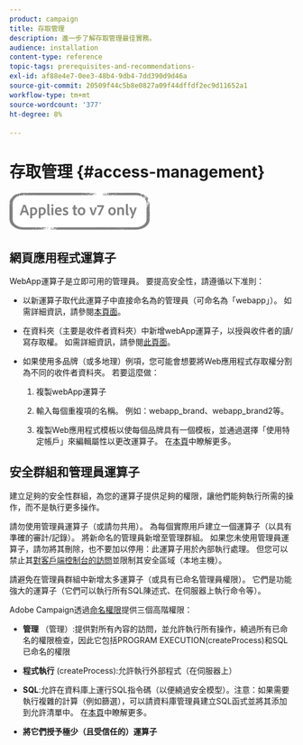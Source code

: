 ```yaml
---
product: campaign
title: 存取管理
description: 進一步了解存取管理最佳實務。
audience: installation
content-type: reference
topic-tags: prerequisites-and-recommendations-
exl-id: af88e4e7-0ee3-48b4-9db4-7dd390d9d46a
source-git-commit: 20509f44c5b8e0827a09f44dffdf2ec9d11652a1
workflow-type: tm+mt
source-wordcount: '377'
ht-degree: 8%

---
```


# 存取管理 {#access-management}

![](../../assets/v7-only.svg)

## 網頁應用程式運算子

WebApp運算子是立即可用的管理員。 要提高安全性，請遵循以下准則：

* 以新運算子取代此運算子中直接命名為的管理員（可命名為「webapp」）。 如需詳細資訊，請參閱[本頁面](../../platform/using/access-management.md)。

* 在資料夾（主要是收件者資料夾）中新增webApp運算子，以授與收件者的讀/寫存取權。 如需詳細資訊，請參閱[此頁面](../../platform/using/access-management.md)。

* 如果使用多品牌（或多地理）例項，您可能會想要將Web應用程式存取權分割為不同的收件者資料夾。 若要這麼做：

   1. 複製webApp運算子

   1. 輸入每個重複項的名稱。 例如：webapp_brand、webapp_brand2等。

   1. 複製Web應用程式模板以使每個品牌具有一個模板，並通過選擇「使用特定帳戶」來編輯屬性以更改運算子。  在[本頁](../../web/using/defining-web-forms-properties.md)中瞭解更多。

## 安全群組和管理員運算子

建立足夠的安全性群組，為您的運算子提供足夠的權限，讓他們能夠執行所需的操作，而不是執行更多操作。

請勿使用管理員運算子（或請勿共用）。 為每個實際用戶建立一個運算子（以具有準確的審計/記錄）。 將新命名的管理員新增至管理群組。 如果您未使用管理員運算子，請勿將其刪除，也不要加以停用：此運算子用於內部執行處理。 但您可以禁止其[對客戶端控制台的訪問](../../platform/using/access-management.md)並限制其安全區域（本地主機）。

請避免在管理員群組中新增太多運算子（或具有已命名管理員權限）。 它們是功能強大的運算子（它們可以執行所有SQL陳述式、在伺服器上執行命令等）。

Adobe Campaign透過[命名權限](../../platform/using/access-management.md#named-rights)提供三個高階權限：

* **管理** （管理）:提供對所有內容的訪問，並允許執行所有操作，繞過所有已命名的權限檢查，因此它包括PROGRAM EXECUTION(createProcess)和SQL已命名的權限

* **程式執行** (createProcess):允許執行外部程式（在伺服器上）

* **SQL**:允許在資料庫上運行SQL指令碼（以便繞過安全模型）。注意：如果需要執行複雜的計算（例如篩選），可以請資料庫管理員建立SQL函式並將其添加到允許清單中。 在[本頁](../../installation/using/scripting-coding-guidelines.md)中瞭解更多。

* **將它們授予極少（且受信任的）運算子**
